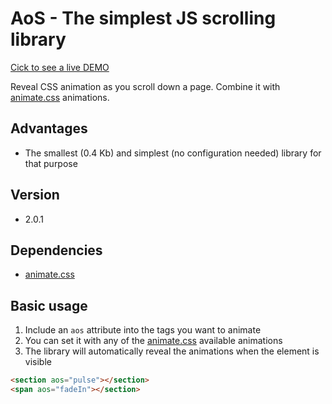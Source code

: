 # AoS - The simplest JS scrolling library

[Cick to see a live DEMO](https://buzinas.github.io/animate-on-scroll)

Reveal CSS animation as you scroll down a page. Combine it with [animate.css](https://github.com/daneden/animate.css) animations.

## Advantages
- The smallest (0.4 Kb) and simplest (no configuration needed) library for that purpose

## Version
- 2.0.1

## Dependencies
- [animate.css](https://github.com/daneden/animate.css)

## Basic usage
1. Include an `aos` attribute into the tags you want to animate
2. You can set it with any of the [animate.css](http://daneden.github.io/animate.css/) available animations
3. The library will automatically reveal the animations when the element is visible
```html
<section aos="pulse"></section>
<span aos="fadeIn"></section>
```
